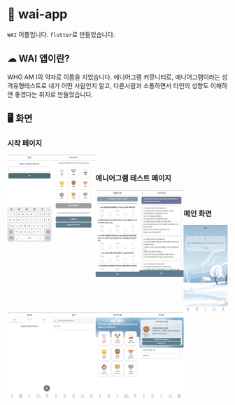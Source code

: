 # 🌈 wai-app
`WAI` 어플입니다. `flutter`로 만들었습니다.

## ☁ WAI 앱이란?
WHO AM I의 약자로 이름을 지었습니다. 에니어그램 커뮤니티로, 에니어그램이라는 성격유형테스트로 내가 어떤 사람인지 알고, 다른사람과 소통하면서 타인의 성향도 이해하면 좋겠다는 취지로 만들었습니다.


## 🖥️ 화면

### 시작 페이지 

<img src="https://raw.githubusercontent.com/yenow/imageServer/main/img/Screenshot_20220221-211031.jpg" alt="Screenshot_20220221-211031" style="width:20%; height:20%; float: left;" />&nbsp;&nbsp;<img src="https://raw.githubusercontent.com/yenow/imageServer/main/img/Screenshot_20220221-211347.jpg" alt="Screenshot_20220221-211347" style="width:20%; height:20%; float: left" />

### 에니어그램 테스트 페이지

<img src="https://raw.githubusercontent.com/yenow/imageServer/main/img/Screenshot_20220221-211359.jpg" alt="Screenshot_20220221-211359" style="width:20%; height:20%; float: left;" />&nbsp;&nbsp;<img src="https://raw.githubusercontent.com/yenow/imageServer/main/img/Screenshot_20220221-211409.jpg" alt="Screenshot_20220221-211409" style="width:20%; height:20%; float: left;" />

### 메인 화면

<img src="https://raw.githubusercontent.com/yenow/imageServer/main/img/Screenshot_20220221-211431.jpg" alt="Screenshot_20220221-211431" style="width:20%; height:20%; float: left;" />&nbsp;&nbsp;<img src="https://raw.githubusercontent.com/yenow/imageServer/main/img/Screenshot_20220221-211439.jpg" alt="Screenshot_20220221-211439" style="width:20%; height:20%; float: left;" />&nbsp;&nbsp;<img src="https://raw.githubusercontent.com/yenow/imageServer/main/img/Screenshot_20220221-211455.jpg" alt="Screenshot_20220221-211455" style="width:20%; height:20%; float: left;" />&nbsp;&nbsp;<img src="https://raw.githubusercontent.com/yenow/imageServer/main/img/Screenshot_20220221-211505.jpg" alt="Screenshot_20220221-211505" style="width:20%; height:20%; float: left;" />&nbsp;&nbsp;<img src="https://raw.githubusercontent.com/yenow/imageServer/main/img/Screenshot_20220221-211512.jpg" alt="Screenshot_20220221-211512" style="width:20%; height:20%; float: left;" />
